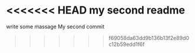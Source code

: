<<<<<<< HEAD
my second readme
=======
write some massage
My second commit
>>>>>>> f69058da63dd9b136b13f2e89d0c12b59edd1f6f
